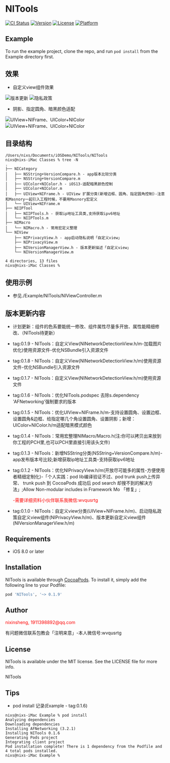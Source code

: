 # NITools


[![CI Status](https://img.shields.io/travis/nixinsheng/NITools.svg?style=flat)](https://travis-ci.org/nixinsheng/NITools)
[![Version](https://img.shields.io/cocoapods/v/NITools.svg?style=flat)](https://cocoapods.org/pods/NITools)
[![License](https://img.shields.io/cocoapods/l/NITools.svg?style=flat)](https://cocoapods.org/pods/NITools)
[![Platform](https://img.shields.io/cocoapods/p/NITools.svg?style=flat)](https://cocoapods.org/pods/NITools)

## Example

To run the example project, clone the repo, and run `pod install` from the Example directory first.

## 效果
 - 自定义view组件效果

![版本更新](./Res/demo.gif)
![隐私政策](./Res/demo2.gif)
 - 阴影、指定圆角、暗黑颜色适配

![UIView+NIFrame、UIColor+NIColor](./Res/WechatIMG51.png)
![UIView+NIFrame、UIColor+NIColor](./Res/WechatIMG52.png)

## 目录结构
```
/Users/nixs/Documents/iOSDemo/NITools/NITools
nixs@nixs-iMac Classes % tree -N
.
├── NICategory
│   ├── NSString+VersionCompare.h - app版本比较分类
│   ├── NSString+VersionCompare.m
│   ├── UIColor+NIColor.h - iOS13-适配暗黑颜色控制
│   ├── UIColor+NIColor.m
│   ├── UIView+NIFrame.h - UIView 扩展分类(新增边框、圆角、指定圆角控制)-注意和Masnory一起引入工程时候，不要用Masnory宏定义
│   └── UIView+NIFrame.m
├── NIIPTool
│   ├── NIIPTools.h - 获取ip地址工具类,支持获取ipv6地址
│   └── NIIPTools.m
├── NIMacro
│   └── NIMacro.h - 常用宏定义整理
└── NIView
    ├── NIPrivacyView.h - app启动隐私说明「自定义view」
    ├── NIPrivacyView.m
    ├── NIVersionManagerView.h - 版本更新描述「自定义view」
    └── NIVersionManagerView.m

4 directories, 13 files
nixs@nixs-iMac Classes %
```

## 使用示例
 - 参见./Example/NITools/NIViewController.m

## 版本更新内容
 - 计划更新：组件的色系要能统一修改、组件属性尽量多开放、属性能精细修改、（NITools待更新）
 - tag:0.1.9 - NITools：自定义View(NINetworkDetectionView.h/m-加载图片优化)使用资源文件-优化NSBundle引入资源文件 
 - tag:0.1.8 - NITools：自定义View(NINetworkDetectionView.h/m)使用资源文件-优化NSBundle引入资源文件
 - tag:0.1.7 - NITools：自定义View(NINetworkDetectionView.h/m)使用资源文件
 - tag:0.1.6 - NITools：优化NITools.podspec 去除s.dependency 'AFNetworking'强制要求的版本
 - tag:0.1.5 - NITools：优化UIView+NIFrame.h/m-支持设置圆角、设置边框、设置圆角&边框、给指定哪几个角设置圆角、设置阴影；新增：UIColor+NIColor.h/m适配暗黑模式颜色
 - tag:0.1.4 - NITools：常用宏整理NIMacro/Macro.h(注:你可以拷贝出来放到你工程的PCH里,也可以PCH里直接引用该头文件)
 - tag:0.1.3 - NITools：新增NSString分类(NSString+VersionCompare.h/m)-app发布版本号比较;新增获取ip地址工具类-支持获取ipv6地址
 - tag:0.1.2 - NITools：优化NIPrivacyView.h/m(开放尽可能多的属性-方便使用者精细定制化)-「个人实践：pod lib编译验证不过、pod trunk push上传异常、 trunk push 到 CocoaPods 成功后 pod search 却搜不到的解决方法」;Allow Non-modular includes in Framework Mo 「修复」;
    <p style="color:red">-需要详细资料小伙伴联系我微信:wvqusrtg</p>

 - tag:0.1.0 - NITools：自定义view分类(UIView+NIFrame.h/m)、启动隐私政策自定义view组件(NIPrivacyView.h/m)、版本更新自定义view组件(NIVersionManagerView.h/m)

## Requirements

- iOS 8.0 or later

## Installation

NITools is available through [CocoaPods](https://cocoapods.org). To install
it, simply add the following line to your Podfile:

```ruby
pod 'NITools', '~> 0.1.9'
```

## Author

<p style="color:red">nixinsheng, 1911398892@qq.com</p>

有问题微信联系包教会「注明来意」-本人微信号:wvqusrtg

## License

NITools is available under the MIT license. See the LICENSE file for more info.

NITools

## Tips
- pod install 记录(Example - tag:0.1.6)
```
nixs@nixs-iMac Example % pod install
Analyzing dependencies
Downloading dependencies
Installing AFNetworking (3.2.1)
Installing NITools 0.1.6
Generating Pods project
Integrating client project
Pod installation complete! There is 1 dependency from the Podfile and 4 total pods installed.
nixs@nixs-iMac Example %
```